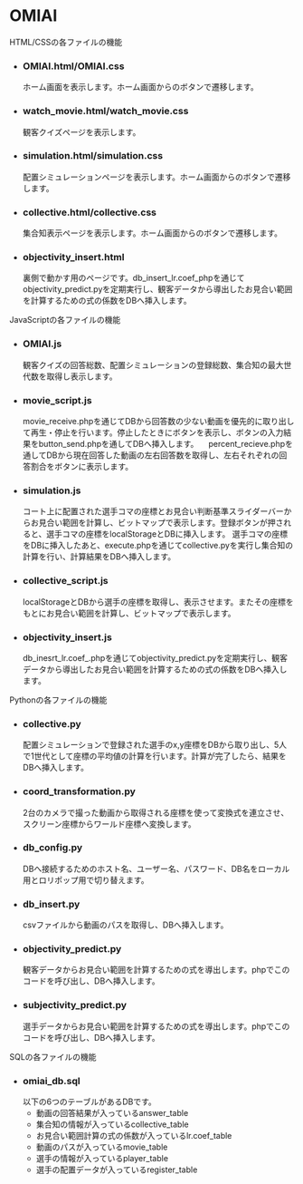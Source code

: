 # OMIAI

HTML/CSSの各ファイルの機能

- ### OMIAI.html/OMIAI.css
  ホーム画面を表示します。ホーム画面からのボタンで遷移します。

- ### watch_movie.html/watch_movie.css
  観客クイズページを表示します。

- ### simulation.html/simulation.css
  配置シミュレーションページを表示します。ホーム画面からのボタンで遷移します。

- ### collective.html/collective.css
  集合知表示ページを表示します。ホーム画面からのボタンで遷移します。

- ### objectivity_insert.html
  裏側で動かす用のページです。db_insert_lr.coef_phpを通じてobjectivity_predict.pyを定期実行し、観客データから導出したお見合い範囲を計算するための式の係数をDBへ挿入します。

JavaScriptの各ファイルの機能

- ### OMIAI.js
  観客クイズの回答総数、配置シミュレーションの登録総数、集合知の最大世代数を取得し表示します。

- ### movie_script.js
  movie_receive.phpを通じてDBから回答数の少ない動画を優先的に取り出して再生・停止を行います。停止したときにボタンを表示し、ボタンの入力結果をbutton_send.phpを通してDBへ挿入します。
　percent_recieve.phpを通してDBから現在回答した動画の左右回答数を取得し、左右それぞれの回答割合をボタンに表示します。

- ### simulation.js
  コート上に配置された選手コマの座標とお見合い判断基準スライダーバーからお見合い範囲を計算し、ビットマップで表示します。登録ボタンが押されると、選手コマの座標をlocalStorageとDBに挿入します。
  選手コマの座標をDBに挿入したあと、execute.phpを通じてcollective.pyを実行し集合知の計算を行い、計算結果をDBへ挿入します。

- ### collective_script.js
  localStorageとDBから選手の座標を取得し、表示させます。またその座標をもとにお見合い範囲を計算し、ビットマップで表示します。

- ### objectivity_insert.js
  db_inesrt_lr.coef_.phpを通じてobjectivity_predict.pyを定期実行し、観客データから導出したお見合い範囲を計算するための式の係数をDBへ挿入します。
  
Pythonの各ファイルの機能

- ### collective.py
  配置シミュレーションで登録された選手のx,y座標をDBから取り出し、5人で1世代として座標の平均値の計算を行います。計算が完了したら、結果をDBへ挿入します。
  
- ### coord_transformation.py
  2台のカメラで撮った動画から取得される座標を使って変換式を連立させ、スクリーン座標からワールド座標へ変換します。
  
- ### db_config.py
  DBへ接続するためのホスト名、ユーザー名、パスワード、DB名をローカル用とロリポップ用で切り替えます。
  
- ### db_insert.py
  csvファイルから動画のパスを取得し、DBへ挿入します。
  
- ### objectivity_predict.py
  観客データからお見合い範囲を計算するための式を導出します。phpでこのコードを呼び出し、DBへ挿入します。
  
- ### subjectivity_predict.py
  選手データからお見合い範囲を計算するための式を導出します。phpでこのコードを呼び出し、DBへ挿入します。

SQLの各ファイルの機能

- ### omiai_db.sql
  以下の6つのテーブルがあるDBです。
  - 動画の回答結果が入っているanswer_table
  - 集合知の情報が入っているcollective_table
  - お見合い範囲計算の式の係数が入っているlr.coef_table
  - 動画のパスが入っているmovie_table
  - 選手の情報が入っているplayer_table
  - 選手の配置データが入っているregister_table
